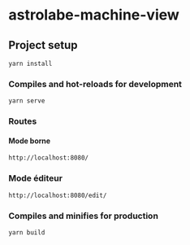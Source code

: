 # astrolabe-machine-view

## Project setup
```
yarn install
```

### Compiles and hot-reloads for development
```
yarn serve
```

### Routes

#### Mode borne
```
http://localhost:8080/
```
### Mode éditeur
```
http://localhost:8080/edit/
```

### Compiles and minifies for production
```
yarn build
```
